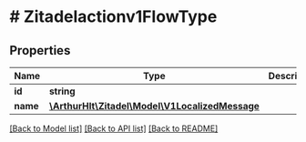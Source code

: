 # # Zitadelactionv1FlowType

## Properties

Name | Type | Description | Notes
------------ | ------------- | ------------- | -------------
**id** | **string** |  | [optional]
**name** | [**\ArthurHlt\Zitadel\Model\V1LocalizedMessage**](V1LocalizedMessage.md) |  | [optional]

[[Back to Model list]](../../README.md#models) [[Back to API list]](../../README.md#endpoints) [[Back to README]](../../README.md)
